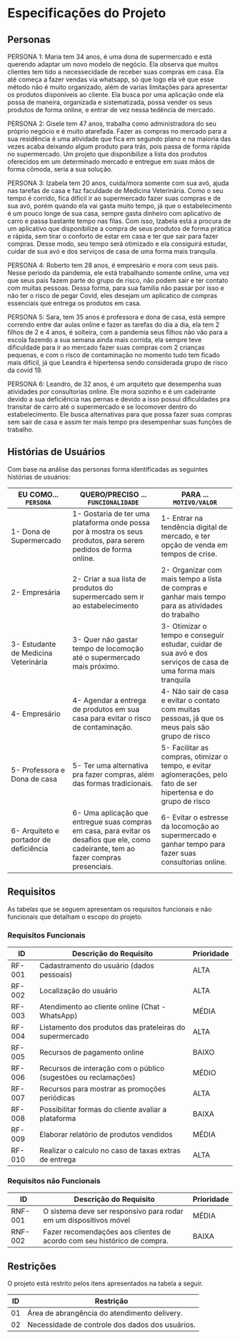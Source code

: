 # Especificações do Projeto

## Personas

PERSONA 1: Maria tem 34 anos, é uma dona de supermercado e está querendo adaptar um novo modelo de negócio. Ela observa que muitos clientes tem tido a necessecidade de receber suas compras em casa. Ela até começa a fazer vendas via whatsapp, só que logo ela vê que esse método não é muito organizado, além de varias limitações para apresentar os produtos disponíveis ao cliente. Ela busca por uma aplicação onde ela possa de maneira, organizada e sistematizada, possa vender os seus produtos de forma online, e entrar de vez nessa tedência de mercado.

PERSONA 2: Gisele tem 47 anos, trabalha como administradora do seu próprio negócio e é muito atarefada. Fazer as compras no mercado para a sua residência é uma atividade que fica em segundo plano e na maioria das vezes acaba deixando algum produto para trás, pois passa de forma rápida no supermercado. Um projeto que disponibilize a lista dos produtos oferecidos em um determinado mercado e entregue em suas mãos de forma cômoda, seria a sua solução.


PERSONA 3: Izabela tem 20 anos, cuida/mora somente com sua avó, ajuda nas tarefas de casa e faz faculdade de Medicina Veterinária. Como o seu tempo é corrido, fica dificil ir ao supermercado fazer suas compras e de sua avó, porém quando ela vai gasta muito tempo, já que o estabelecimento é um pouco longe de sua casa, sempre gasta dinheiro com aplicativo de carro e passa bastante tempo nas filas. Com isso, Izabela está a procura de um aplicativo que disponibilize a compra de seus produtos de forma prática e rápida, sem tirar o conforto de estar em casa e ter que sair para fazer compras. Desse modo, seu tempo será otimizado e ela consiguirá estudar, cuidar de sua avó e dos serviços de casa de uma forma mais tranquila.


PERSONA 4: Roberto tem 28 anos, é empresário e mora com seus pais. Nesse período da pandemia, ele está trabalhando somente online, uma vez que seus pais fazem parte do grupo de risco, não podem sair e ter contato com muitas pessoas. Dessa forma, para sua familia não passar por isso e não ter o risco de pegar Covid, eles desejam um aplicatico de compras essenciais que entrega os  produtos em casa.

PERSONA 5: Sara, tem 35 anos é professora e dona de casa, está sempre correndo entre dar aulas online e fazer as tarefas do dia a dia, ela tem 2 filhos de 2 e 4 anos, é solteira, com a pandemia seus filhos não vão para a escola fazendo a sua semana ainda mais corrida, ela sempre teve dificuldade para ir ao mercado fazer suas compras com 2 crianças pequenas, e com o risco de contaminação no momento tudo tem ficado mais difícil, já que Leandra é hipertensa sendo considerada grupo de risco da covid 19.

PERSONA 6: Leandro, de 32 anos, é um arquiteto que desempenha suas atividades por consultorias online. Ele mora sozinho e é um cadeirante devido a sua deficiência nas pernas e devido a isso possui dificuldades pra transitar de carro até o supermercado e se locomover dentro do estabelecimento. Ele busca alternativas para que possa fazer suas compras sem sair de casa e assim ter mais tempo pra desempenhar suas funções de trabalho.


## Histórias de Usuários

Com base na análise das personas forma identificadas as seguintes histórias de usuários:

|EU COMO... `PERSONA`| QUERO/PRECISO ... `FUNCIONALIDADE` |  PARA ... `MOTIVO/VALOR`                 |
|--------------------|------------------------------------|  ----------------------------------------|
|1- Dona de Supermercado  | 1- Gostaria de ter uma plataforma onde possa por à mostra os seus produtos, para serem pedidos de forma online. |1- Entrar na tendência digital de mercado, e ter opção de venda em tempos de crise.|
|2- Empresária | 2- Criar a sua lista de produtos do supermercado sem ir ao estabelecimento | 2- Organizar com mais tempo a lista de compras e ganhar mais tempo para as atividades do trabalho|
|3- Estudante de Medicina Veterinária  | 3- Quer não gastar tempo de locomoção até o supermercado mais próximo.  |3- Otimizar o tempo e conseguir estudar, cuidar de sua avó e dos serviços de casa de uma forma mais tranquila|
|4- Empresário    | 4- Agendar a entrega de produtos em sua casa para evitar o risco de contaminação.   |4- Não sair de casa e evitar o contato com muitas pessoas, já que os meus pais são grupo de risco|
|5- Professora e Dona de casa | 5- Ter uma alternativa pra fazer compras, além das formas tradicionais. |5-  Facilitar as compras, otimizar o tempo, e evitar aglomerações, pelo fato de ser hipertensa e do grupo de risco  |
|6- Arquiteto e portador de deficiência  | 6- Uma aplicação que entregue suas compras em casa, para evitar os desafios que ele, como cadeirante, tem ao fazer compras presenciais.  |6- Evitar o estresse da locomoção ao supermercado e ganhar tempo para fazer suas consultorias online. |


## Requisitos

As tabelas que se seguem apresentam os requisitos funcionais e não funcionais que detalham o escopo do projeto.

### Requisitos Funcionais

|ID    | Descrição do Requisito  | Prioridade |
|------|-----------------------------------------|----|
|RF-001| Cadastramento do usuário (dados pessoais)| ALTA | 
|RF-002| Localização do usuário                  | ALTA |
|RF-003| Atendimento ao cliente online (Chat - WhatsApp)  | MÉDIA |
|RF-004| Listamento dos produtos das prateleiras do supermercado  | ALTA |
|RF-005| Recursos de pagamento online            | BAIXO |
|RF-006| Recursos de interação com o público (sugestões ou reclamações)   | MÉDIO |
|RF-007| Recursos para mostrar as promoções periódicas  | ALTA |
|RF-008| Possibilitar formas do cliente avaliar a plataforma   | BAIXA |
|RF-009| Elaborar relatório de produtos vendidos  | MÉDIA |
|RF-010| Realizar o calculo no caso de taxas extras de entrega | ALTA |


### Requisitos não Funcionais

|ID     | Descrição do Requisito  |Prioridade |
|-------|-------------------------|----|
|RNF-001| O sistema deve ser responsivo para rodar em um dispositivos móvel | MÉDIA | 
|RNF-002| Fazer recomendações aos clientes de acordo com seu histórico de compra. |  BAIXA | 


## Restrições

O projeto está restrito pelos itens apresentados na tabela a seguir.

|ID| Restrição                                             |
|--|-------------------------------------------------------|
|01| Área de abrangência do atendimento delivery.          |
|02| Necessidade de controle dos dados dos usuários.       |
